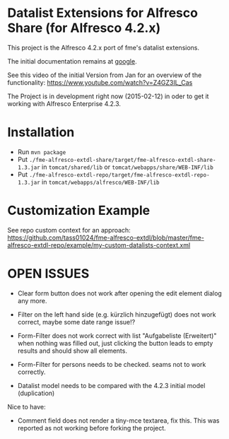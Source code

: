 Datalist Extensions for Alfresco Share (for Alfresco 4.2.x)
===========================================================

This project is the Alfresco 4.2.x port of fme's datalist extensions.

The initial documentation remains at [google](http://code.google.com/p/fme-alfresco-extensions/wiki/DatalistExtension).

See this video of the initial Version from Jan for an overview of the functionality: https://www.youtube.com/watch?v=Z4GZ3IL_Cas

The Project is in development right now (2015-02-12) in oder to get it working with Alfresco Enterprise 4.2.3.

Installation
============

* Run `mvn package`
* Put `./fme-alfresco-extdl-share/target/fme-alfresco-extdl-share-1.3.jar` in `tomcat/shared/lib` or `tomcat/webapps/share/WEB-INF/lib`
* Put `./fme-alfresco-extdl-repo/target/fme-alfresco-extdl-repo-1.3.jar` in `tomcat/webapps/alfresco/WEB-INF/lib`

Customization Example
=====================
See repo custom context for an approach:
https://github.com/tass01024/fme-alfresco-extdl/blob/master/fme-alfresco-extdl-repo/example/my-custom-datalists-context.xml


OPEN ISSUES
===========
- Clear form button does not work after opening the edit element dialog any more.
- Filter on the left hand side (e.g. kürzlich hinzugefügt) does not work correct, maybe some date range issue!?
- Form-Filter does not work correct with list "Aufgabeliste (Erweitert)" when nothing was filled out,
  just clicking the button leads to empty results and should show all elements.

- Form-Filter for persons needs to be checked. seams not to work correctly.
- Datalist model needs to be compared with the 4.2.3 initial model (duplication)

Nice to have:
- Comment field does not render a tiny-mce textarea, fix this. This was reported as not working before forking the project.